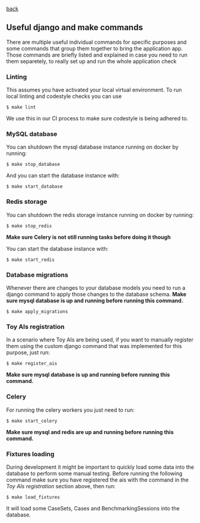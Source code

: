 [back](../README.md)

## Useful django and make commands
There are multiple useful individual commands for specific purposes and some commands that group them together to bring the application app. Those commands are briefly listed and explained in case you need to run them separetely, to really set up and run the whole application check

### Linting
This assumes you have activated your local virtual environment.
To run local linting and codestyle checks you can use
```
$ make lint
```
We use this in our CI process to make sure codestyle is being adhered to.

### MySQL database
You can shutdown the mysql database instance running on docker by running:
```
$ make stop_database
```

And you can start the database instance with:
```
$ make start_database
```

### Redis storage
You can shutdown the redis storage instance running on docker by running:
```
$ make stop_redis
```
**Make sure Celery is not still running tasks before doing it though**

You can start the database instance with:
```
$ make start_redis
```

### Database migrations
Whenever there are changes to your database models you need to run a django command to apply those changes to the database schema.
**Make sure mysql database is up and running before running this command.**
```
$ make apply_migrations
```

### Toy AIs registration
In a scenario where Toy AIs are being used, if you want to manually register them using the custom django command that was implemented for this purpose, just run:
```
$ make register_ais
```
**Make sure mysql database is up and running before running this command.**

### Celery
For running the celery workers you just need to run:
```
$ make start_celery
```
**Make sure mysql and redis are up and running before running this command.**

### Fixtures loading
During development it might be important to quickly load some data into the database to perform some manual testing. Before running the following command make sure you have registered the ais with the command in the *Toy AIs registration* section above, then run:
```
$ make load_fixtures
```
It will load some CaseSets, Cases and BenchmarkingSessions into the database.
